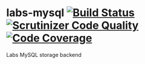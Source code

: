 # labs-mysql [![Build Status](https://travis-ci.org/clearbooks/labs-mysql.svg?branch=master)](https://travis-ci.org/clearbooks/labs-mysql) [![Scrutinizer Code Quality](https://scrutinizer-ci.com/g/clearbooks/labs-mysql/badges/quality-score.png?b=master)](https://scrutinizer-ci.com/g/clearbooks/labs-mysql/?branch=master) [![Code Coverage](https://scrutinizer-ci.com/g/clearbooks/labs-mysql/badges/coverage.png?b=master)](https://scrutinizer-ci.com/g/clearbooks/labs-mysql/?branch=master)
Labs MySQL storage backend